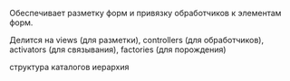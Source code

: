 

Обеспечивает разметку форм и привязку обработчиков к элементам форм.


Делится на views (для разметки), controllers (для обработчиков), activators (для связывания), factories (для порождения)


структура каталогов
иерархия





